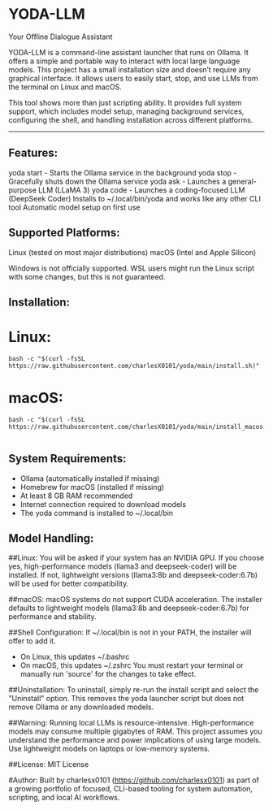 # YODA-LLM
Your Offline Dialogue Assistant

YODA-LLM is a command-line assistant launcher that runs on Ollama. It offers a simple and portable way to interact with local large language models. This project has a small installation size and doesn’t require any graphical interface. It allows users to easily start, stop, and use LLMs from the terminal on Linux and macOS.

This tool shows more than just scripting ability. It provides full system support, which includes model setup, managing background services, configuring the shell, and handling installation across different platforms.

---

## Features:
yoda start    - Starts the Ollama service in the background
yoda stop     - Gracefully shuts down the Ollama service
yoda ask      - Launches a general-purpose LLM (LLaMA 3)
yoda code     - Launches a coding-focused LLM (DeepSeek Coder)
Installs to ~/.local/bin/yoda and works like any other CLI tool
Automatic model setup on first use

## Supported Platforms:
Linux (tested on most major distributions)
macOS (Intel and Apple Silicon)

Windows is not officially supported. WSL users might run the Linux script with some changes, but this is not guaranteed.

## Installation:

# Linux:
```
bash -c "$(curl -fsSL https://raw.githubusercontent.com/charlesX0101/yoda/main/install.sh)"

```

# macOS:
```
bash -c "$(curl -fsSL https://raw.githubusercontent.com/charlesX0101/yoda/main/install_macos.sh)"


```

## System Requirements:
- Ollama (automatically installed if missing)
- Homebrew for macOS (installed if missing)
- At least 8 GB RAM recommended
- Internet connection required to download models
- The yoda command is installed to ~/.local/bin

## Model Handling:

##Linux:
You will be asked if your system has an NVIDIA GPU. If you choose yes, high-performance models (llama3 and deepseek-coder) will be installed. If not, lightweight versions (llama3:8b and deepseek-coder:6.7b) will be used for better compatibility.

##macOS:
macOS systems do not support CUDA acceleration. The installer defaults to lightweight models (llama3:8b and deepseek-coder:6.7b) for performance and stability.

##Shell Configuration:
If ~/.local/bin is not in your PATH, the installer will offer to add it.
- On Linux, this updates ~/.bashrc
- On macOS, this updates ~/.zshrc
You must restart your terminal or manually run 'source' for the changes to take effect.

##Uninstallation:
To uninstall, simply re-run the install script and select the "Uninstall" option. This removes the yoda launcher script but does not remove Ollama or any downloaded models.

##Warning:
Running local LLMs is resource-intensive. High-performance models may consume multiple gigabytes of RAM. This project assumes you understand the performance and power implications of using large models. Use lightweight models on laptops or low-memory systems.

##License:
MIT License

#Author:
Built by charlesx0101 (https://github.com/charlesx0101) as part of a growing portfolio of focused, CLI-based tooling for system automation, scripting, and local AI workflows.

